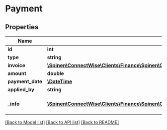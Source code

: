 # Payment

## Properties
Name | Type | Description | Notes
------------ | ------------- | ------------- | -------------
**id** | **int** |  | [optional] 
**type** | **string** |  | [optional] 
**invoice** | [**\Spinen\ConnectWise\Clients\Finance\Spinen\ConnectWise\Clients\Finance\Model\InvoiceReference**](InvoiceReference.md) |  | [optional] 
**amount** | **double** |  | 
**payment_date** | [**\DateTime**](\DateTime.md) |  | [optional] 
**applied_by** | **string** |  | [optional] 
**_info** | [**\Spinen\ConnectWise\Clients\Finance\Spinen\ConnectWise\Clients\Finance\Model\Metadata**](Metadata.md) | Metadata of the entity | [optional] 

[[Back to Model list]](../README.md#documentation-for-models) [[Back to API list]](../README.md#documentation-for-api-endpoints) [[Back to README]](../README.md)



